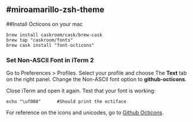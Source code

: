 #miroamarillo-zsh-theme
---
##Install Octicons on your mac


	brew install caskroom/cask/brew-cask
	brew tap "caskroom/fonts"
	brew cask install "font-octicons"
	
### Set Non-ASCII Font in iTerm 2

Go to Preferences > Profiles.  Select your profile and choose The **Text** tab on the right panel.  Change the Non-ASCII font option to **github-octicons**.

Close iTerm and open it again.  Test that your font is working:

	echo "\uf008"      #Should print the octiface
	
For reference on the icons and unicodes, go to [Github Octicons](https://octicons.github.com/).

